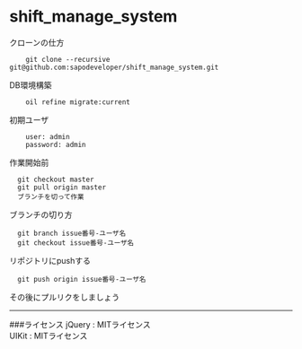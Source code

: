 shift_manage_system
===================
クローンの仕方
```
	git clone --recursive git@github.com:sapodeveloper/shift_manage_system.git
```

DB環境構築
```
	oil refine migrate:current
```

初期ユーザ
```
	user: admin
	password: admin
```

作業開始前
```
  git checkout master
  git pull origin master
  ブランチを切って作業
```

ブランチの切り方
```
  git branch issue番号-ユーザ名
  git checkout issue番号-ユーザ名
```

リポジトリにpushする
```
  git push origin issue番号-ユーザ名
```

その後にプルリクをしましょう

---
###ライセンス
jQuery : MITライセンス  
UIKit  : MITライセンス
